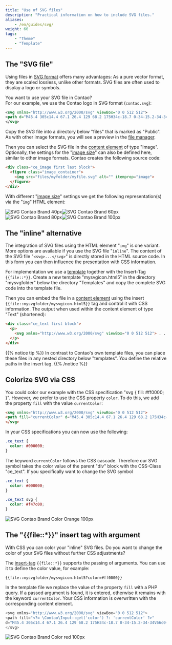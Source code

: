 ```yaml
---
title: "Use of SVG files"
description: "Practical information on how to include SVG files."
aliases:
    - /en/guides/svg/
weight: 60
tags:
    - "Theme"
    - "Template"
---
```


## The "SVG file"

Using files in [SVG format](https://developer.mozilla.org/en-US/docs/Web/SVG) offers many advantages: As a pure vector format, they are scaled lossless, unlike other formats. SVG files are often used to display a logo or symbols.

You want to use your SVG file in Contao?<br>
For our example, we use the Contao logo in SVG format (`contao.svg`):

```xml
<svg xmlns="http://www.w3.org/2000/svg" viewBox="0 0 512 512">
<path d="M45.4 305c14.4 67.1 26.4 129 68.2 175H34c-18.7 0-34-15.2-34-34V66c0-18.7 15.2-34 34-34h57.7C77.9 44.6 65.6 59.2 54.8 75.6c-45.4 70-27 146.8-9.4 229.4zM478 32h-90.2c21.4 21.4 39.2 49.5 52.7 84.1l-137.1 29.3c-14.9-29-37.8-53.3-82.6-43.9-24.6 5.3-41 19.3-48.3 34.6-8.8 18.7-13.2 39.8 8.2 140.3 21.1 100.2 33.7 117.7 49.5 131.2 12.9 11.1 33.4 17 58.3 11.7 44.5-9.4 55.7-40.7 57.4-73.2l137.4-29.6c3.2 71.5-18.7 125.2-57.4 163.6H478c18.7 0 34-15.2 34-34V66c0-18.8-15.2-34-34-34z"/>
</svg>
```

Copy the SVG file into a directory below "files" that is marked as "Public". As with other image formats, you will 
see a preview in the [file manager](/en/file-manager/).

Then you can select the SVG file in the [content element](/en/article-management/content-elements/) of type "Image". 
Optionally, the settings for the "[image size](/en/article-management/content-elements/#image)" can also be defined here, 
similar to other image formats. Contao creates the following source code:

```html
<div class="ce_image first last block">
  <figure class="image_container">
    <img src="files/myfolder/myfile.svg" alt="" itemprop="image">
  </figure>
</div>
```

With different "[image size](/en/article-management/content-elements/#image)" settings we get the following 
representation(s) via the "`img`" HTML element:

![SVG Contao Brand 40px](/de/guides/images/de/svg/contao-gray.svg?width=40px)![SVG Contao Brand 60px](/de/guides/images/de/svg/contao-gray.svg?width=60px)![SVG Contao Brand 80px](/de/guides/images/de/svg/contao-gray.svg?width=80px)![SVG Contao Brand 100px](/de/guides/images/de/svg/contao-gray.svg?width=100px)


## The "inline" alternative

The integration of SVG files using the HTML element "`img`" is one variant. More options are available if you use 
the SVG file "`inline`". The content of the SVG file "`<svg>...</svg>`" is directly stored in the HTML source code. 
In this form you can then influence the presentation with CSS information.

For implementation we use a [template](/en/layout/templates/) together with the Insert-Tag `{{file::*}}`. 
Create a new template "mysvgicon.html5" in the directory "mysvgfolder" below the directory "Templates" and copy 
the complete SVG code into the template file.

Then you can embed the file in a [content element](/en/article-management/content-elements/) using the 
insert `{{file::mysvgfolder/mysvgicon.html5}}` tag and control it with CSS information. The output when used 
within the content element of type "Text" (shortened):

```html
<div class="ce_text first block">
  <p>
    <svg xmlns="http://www.w3.org/2000/svg" viewBox="0 0 512 512"> . . . </svg>
  </p>
</div>
```

{{% notice tip %}}
In contrast to Contao's own template files, you can place these files in any nested directory below "templates". 
You define the relative paths in the insert tag.
{{% /notice %}}


## Colorize SVG via CSS

You could color our example with the CSS specification "svg { fill: #ff0000; }". However, we prefer to use the 
CSS property `color`. To do this, we add the property `fill` with the value `currentColor`:

```html
<svg xmlns="http://www.w3.org/2000/svg" viewBox="0 0 512 512">
<path fill="currentColor" d="M45.4 305c14.4 67.1 26.4 129 68.2 175H34c-18.7 0-34-15.2-34-34V66c0-18.7 15.2-34 34-34h57.7C77.9 44.6 65.6 59.2 54.8 75.6c-45.4 70-27 146.8-9.4 229.4zM478 32h-90.2c21.4 21.4 39.2 49.5 52.7 84.1l-137.1 29.3c-14.9-29-37.8-53.3-82.6-43.9-24.6 5.3-41 19.3-48.3 34.6-8.8 18.7-13.2 39.8 8.2 140.3 21.1 100.2 33.7 117.7 49.5 131.2 12.9 11.1 33.4 17 58.3 11.7 44.5-9.4 55.7-40.7 57.4-73.2l137.4-29.6c3.2 71.5-18.7 125.2-57.4 163.6H478c18.7 0 34-15.2 34-34V66c0-18.8-15.2-34-34-34z"/>
</svg>
```

In your CSS specifications you can now use the following:

```css
.ce_text {
  color: #000000;
}
```

The keyword `currentColor` follows the CSS cascade. Therefore our SVG symbol takes the color value of the parent "div" 
block with the CSS-Class "ce_text". If you specifically want to change the SVG symbol

```css
.ce_text {
  color: #000000;
}

.ce_text svg {
  color: #f47c00;
}
```

![SVG Contao Brand Color Orange 100px](/de/guides/images/de/svg/contao-orange.svg?width=100px)


## The "{{file::*}}" insert tag with argument

With CSS you can color your "inline" SVG files. Do you want to change the color of 
your SVG files without further CSS adjustments?

The [insert-tag](/en/article-management/insert-tags/) `{{file::*}}` supports the passing of arguments. 
You can use it to define the color value, for example:

`{{file::mysvgfolder/mysvgicon.html5?color=#ff0000}}`

In the template file we replace the value of the property `fill` with a PHP query. If a passed argument is found, 
it is entered, otherwise it remains with the keyword `currentColor`. Your CSS information is overwritten with 
the corresponding content element.

```php
<svg xmlns="http://www.w3.org/2000/svg" viewBox="0 0 512 512">
<path fill="<?= \Contao\Input::get('color') ?: 'currentColor' ?>" 
d="M45.4 305c14.4 67.1 26.4 129 68.2 175H34c-18.7 0-34-15.2-34-34V66c0-18.7 15.2-34 34-34h57.7C77.9 44.6 65.6 59.2 54.8 75.6c-45.4 70-27 146.8-9.4 229.4zM478 32h-90.2c21.4 21.4 39.2 49.5 52.7 84.1l-137.1 29.3c-14.9-29-37.8-53.3-82.6-43.9-24.6 5.3-41 19.3-48.3 34.6-8.8 18.7-13.2 39.8 8.2 140.3 21.1 100.2 33.7 117.7 49.5 131.2 12.9 11.1 33.4 17 58.3 11.7 44.5-9.4 55.7-40.7 57.4-73.2l137.4-29.6c3.2 71.5-18.7 125.2-57.4 163.6H478c18.7 0 34-15.2 34-34V66c0-18.8-15.2-34-34-34z"/>
</svg>
```

![SVG Contao Brand Color red 100px](/de/guides/images/de/svg/contao-red.svg?width=100px)
